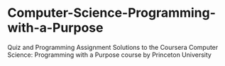 # Computer-Science-Programming-with-a-Purpose
Quiz and Programming Assignment Solutions to the Coursera Computer Science: Programming with a Purpose course by Princeton University
